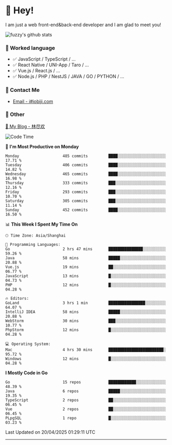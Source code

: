 # 👋 Hey!

I am just a web front-end&back-end developer and I am glad to meet you!

![fuzzy's github stats](https://github-readme-stats.vercel.app/api?username=JaydenForYou&&show_icons=true&&title_color=1abc9c&&icon_color=1abc9c)


### 📝 Worked language

- ✅ JavaScript / TypeScript / ...
- ✅ React Native / UNI-App / Taro / ...
- ✅ Vue.js / React.js / ...
- ✅ Node.js / PHP / NestJS / JAVA / GO / PYTHON / ...

### 📮 Contact Me

- [Email - i#iobiji.com](mailto:i@iobiji.com)


### 🤪 Other

[📌 My Blog - 林尽欢](https://iobiji.com)

<!--START_SECTION:waka-->
![Code Time](http://img.shields.io/badge/Code%20Time-1%2C655%20hrs%2038%20mins-blue)

📅 **I'm Most Productive on Monday** 

```text
Monday                   485 commits         ████░░░░░░░░░░░░░░░░░░░░░   17.71 % 
Tuesday                  406 commits         ████░░░░░░░░░░░░░░░░░░░░░   14.82 % 
Wednesday                465 commits         ████░░░░░░░░░░░░░░░░░░░░░   16.98 % 
Thursday                 333 commits         ███░░░░░░░░░░░░░░░░░░░░░░   12.16 % 
Friday                   293 commits         ███░░░░░░░░░░░░░░░░░░░░░░   10.70 % 
Saturday                 305 commits         ███░░░░░░░░░░░░░░░░░░░░░░   11.14 % 
Sunday                   452 commits         ████░░░░░░░░░░░░░░░░░░░░░   16.50 % 
```


📊 **This Week I Spent My Time On** 

```text
🕑︎ Time Zone: Asia/Shanghai

💬 Programming Languages: 
Go                       2 hrs 47 mins       ███████████████░░░░░░░░░░   59.26 % 
Java                     58 mins             █████░░░░░░░░░░░░░░░░░░░░   20.88 % 
Vue.js                   19 mins             ██░░░░░░░░░░░░░░░░░░░░░░░   06.77 % 
JavaScript               13 mins             █░░░░░░░░░░░░░░░░░░░░░░░░   04.73 % 
PHP                      12 mins             █░░░░░░░░░░░░░░░░░░░░░░░░   04.28 % 

🔥 Editors: 
GoLand                   3 hrs 1 min         ████████████████░░░░░░░░░   64.07 % 
IntelliJ IDEA            58 mins             █████░░░░░░░░░░░░░░░░░░░░   20.88 % 
WebStorm                 30 mins             ███░░░░░░░░░░░░░░░░░░░░░░   10.77 % 
PhpStorm                 12 mins             █░░░░░░░░░░░░░░░░░░░░░░░░   04.28 % 

💻 Operating System: 
Mac                      4 hrs 30 mins       ████████████████████████░   95.72 % 
Windows                  12 mins             █░░░░░░░░░░░░░░░░░░░░░░░░   04.28 % 
```

**I Mostly Code in Go** 

```text
Go                       15 repos            ████████████░░░░░░░░░░░░░   48.39 % 
Java                     6 repos             █████░░░░░░░░░░░░░░░░░░░░   19.35 % 
TypeScript               2 repos             ██░░░░░░░░░░░░░░░░░░░░░░░   06.45 % 
Vue                      2 repos             ██░░░░░░░░░░░░░░░░░░░░░░░   06.45 % 
PLpgSQL                  1 repo              █░░░░░░░░░░░░░░░░░░░░░░░░   03.23 % 
```




 Last Updated on 20/04/2025 01:29:11 UTC
<!--END_SECTION:waka-->
---
